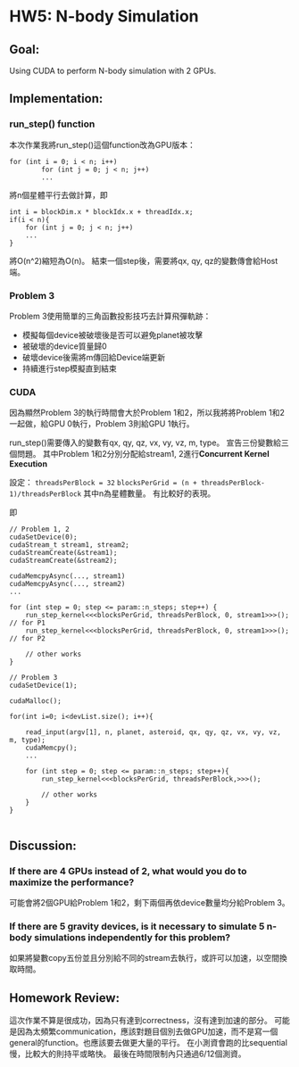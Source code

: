 # HW5: N-body Simulation

## Goal:
Using CUDA to perform N-body simulation with 2 GPUs.

## Implementation:
### run_step() function
本次作業我將run_step()這個function改為GPU版本：
```
for (int i = 0; i < n; i++)
        for (int j = 0; j < n; j++)
        ...
```
將n個星體平行去做計算，即
```
int i = blockDim.x * blockIdx.x + threadIdx.x;
if(i < n){
    for (int j = 0; j < n; j++)
    ...
}
```
將O(n^2)縮短為O(n)。
結束一個step後，需要將qx, qy, qz的變數傳會給Host端。


### Problem 3
Problem 3使用簡單的三角函數投影技巧去計算飛彈軌跡：
* 模擬每個device被破壞後是否可以避免planet被攻擊
* 被破壞的device質量歸0
* 破壞device後需將m傳回給Device端更新
* 持續進行step模擬直到結束


### CUDA
因為顯然Problem 3的執行時間會大於Problem 1和2，所以我將將Problem 1和2一起做，給GPU 0執行，Problem 3則給GPU 1執行。

run_step()需要傳入的變數有qx, qy, qz, vx, vy, vz, m, type。
宣告三份變數給三個問題。
其中Problem 1和2分別分配給stream1, 2進行**Concurrent Kernel Execution**

設定：
`threadsPerBlock = 32`
`blocksPerGrid = (n + threadsPerBlock-1)/threadsPerBlock`
其中n為星體數量。
有比較好的表現。

即
```
// Problem 1, 2
cudaSetDevice(0);
cudaStream_t stream1, stream2;
cudaStreamCreate(&stream1);
cudaStreamCreate(&stream2);

cudaMemcpyAsync(..., stream1)
cudaMemcpyAsync(..., stream2)
...

for (int step = 0; step <= param::n_steps; step++) {
    run_step_kernel<<<blocksPerGrid, threadsPerBlock, 0, stream1>>>();  // for P1
    run_step_kernel<<<blocksPerGrid, threadsPerBlock, 0, stream1>>>();  // for P2

    // other works
}

// Problem 3
cudaSetDevice(1);

cudaMalloc();

for(int i=0; i<devList.size(); i++){
            
    read_input(argv[1], n, planet, asteroid, qx, qy, qz, vx, vy, vz, m, type);
    cudaMemcpy();
    ...
    
    for (int step = 0; step <= param::n_steps; step++){
        run_step_kernel<<<blocksPerGrid, threadsPerBlock,>>>();
        
        // other works
    }
}


```

## Discussion:
### If there are 4 GPUs instead of 2, what would you do to maximize the performance?
可能會將2個GPU給Problem 1和2，剩下兩個再依device數量均分給Problem 3。


### If there are 5 gravity devices, is it necessary to simulate 5 n-body simulations independently for this problem?
如果將變數copy五份並且分別給不同的stream去執行，或許可以加速，以空間換取時間。


## Homework Review:
這次作業不算是很成功，因為只有達到correctness，沒有達到加速的部分。
可能是因為太頻繁communication，應該對題目個別去做GPU加速，而不是寫一個general的function。也應該要去做更大量的平行。
在小測資會跑的比sequential慢，比較大的則持平或略快。
最後在時間限制內只通過6/12個測資。
